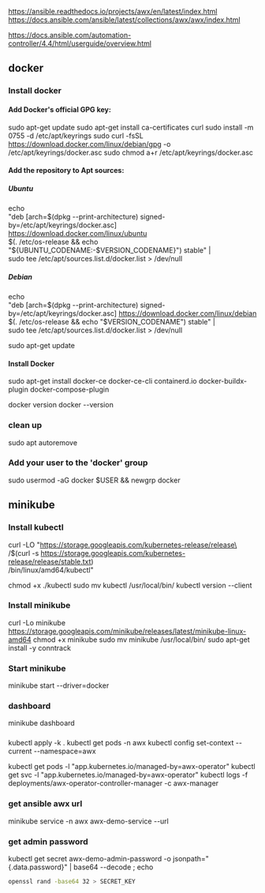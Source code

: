 https://ansible.readthedocs.io/projects/awx/en/latest/index.html
https://docs.ansible.com/ansible/latest/collections/awx/awx/index.html

https://docs.ansible.com/automation-controller/4.4/html/userguide/overview.html

## docker
### Install docker
#### Add Docker's official GPG key:
sudo apt-get update
sudo apt-get install ca-certificates curl
sudo install -m 0755 -d /etc/apt/keyrings
sudo curl -fsSL https://download.docker.com/linux/debian/gpg -o /etc/apt/keyrings/docker.asc
sudo chmod a+r /etc/apt/keyrings/docker.asc

#### Add the repository to Apt sources:
##### Ubuntu
echo \
"deb [arch=$(dpkg --print-architecture) signed-by=/etc/apt/keyrings/docker.asc] https://download.docker.com/linux/ubuntu \
$(. /etc/os-release && echo "${UBUNTU_CODENAME:-$VERSION_CODENAME}") stable" | \
sudo tee /etc/apt/sources.list.d/docker.list > /dev/null

##### Debian
echo \
"deb [arch=$(dpkg --print-architecture) signed-by=/etc/apt/keyrings/docker.asc] https://download.docker.com/linux/debian \
$(. /etc/os-release && echo "$VERSION_CODENAME") stable" | \
sudo tee /etc/apt/sources.list.d/docker.list > /dev/null

sudo apt-get update

#### Install Docker
sudo apt-get install docker-ce docker-ce-cli containerd.io docker-buildx-plugin docker-compose-plugin

docker version
docker --version

### clean up
sudo apt autoremove

### Add your user to the 'docker' group
sudo usermod -aG docker $USER && newgrp docker

## minikube
### Install kubectl
curl -LO "https://storage.googleapis.com/kubernetes-release/release\
/$(curl -s https://storage.googleapis.com/kubernetes-release/release/stable.txt)\
/bin/linux/amd64/kubectl"

chmod +x ./kubectl
sudo mv kubectl /usr/local/bin/
kubectl version --client

### Install minikube
curl -Lo minikube https://storage.googleapis.com/minikube/releases/latest/minikube-linux-amd64
chmod +x minikube
sudo mv minikube /usr/local/bin/
sudo apt-get install -y conntrack

### Start minikube
minikube start --driver=docker

### dashboard
minikube dashboard

###
kubectl apply -k .
kubectl get pods -n awx
kubectl config set-context --current --namespace=awx

kubectl get pods -l "app.kubernetes.io/managed-by=awx-operator"
kubectl get svc -l "app.kubernetes.io/managed-by=awx-operator"
kubectl logs -f deployments/awx-operator-controller-manager -c awx-manager

### get ansible awx url
minikube service -n awx awx-demo-service --url
### get admin password
kubectl get secret awx-demo-admin-password -o jsonpath="{.data.password}" | base64 --decode ; echo


~~~bash
openssl rand -base64 32 > SECRET_KEY
~~~